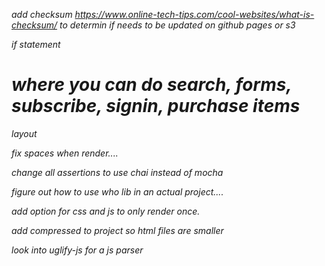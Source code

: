 <var name="links" value="[1, 2, 3]"/>

<style scoped></style>
<style namespaced></style>


<link rel="stylesheet" href="styles.css" scoped inline>


add  checksum https://www.online-tech-tips.com/cool-websites/what-is-checksum/
to determin if needs to be updated on github pages or s3

if statement



# where you can do search, forms, subscribe, signin, purchase items



layout


fix spaces when render....




change all assertions to use chai instead of mocha



figure out how to use who lib in an actual project....




add option for css and js to only render once.

add compressed to project so html files are smaller


look into uglify-js for a js parser

<yield name="javascripts"/>
<yield name="style"/>


<link rel="stylesheet" href="./styles.css" scoped yield-to="style">
<script type="text/javascript" src="filename.js" yield-to="javascripts"></script>





